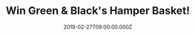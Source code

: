 ---
campaign-uuid: "c-00a6b2cb-37bf-4f64-ae2f-a328d807b09f"
type: "Preview"
category: "Food"
date: "2019-02-27T09:00:00.000Z"
end-date: "2019-03-27T23:59:00.000Z"
disable-form: false
is_promoted: true
has_entry_page: true
title: "Win Green & Black's Hamper Basket!"
competition-description: "<p>A collection of Green & Black's intense chocolate products\
  \ including the bestselling Dark 85% and Roasted Almond bars alongside their best\
  \ selling organic Tasting Collection box with tasting notes could be yours. We have\
  \ in our hands a selection of the greatest chocolates from Green & Black’s for you\
  \ to taste their amazing range. Hand-picked and delivered in a wicker gift hamper.\
  \ A great gift hamper for foodie friends with a wide variety of dark, milk and white\
  \ chocolate bars in a wide range of unique flavours.</p>\n<p>Indulge yourself in\
  \ chocolate now. Click below for a chance to win.</p>\n"
hero-header: "Win Green & Black's Hamper Basket!"
terms-confirmation: "N/A"
banner-img: "https://assets.expresslyapp.com/asset-71cd0859-c919-4162-a2f9-18713cfb8710.jpg"
logo-left-href: "http://greenandblacks.co.uk"
logo-left-image: "https://assets.expresslyapp.com/asset-b15d9d29-0270-4e39-b0c2-d922320d0812.jpg"
logo-left-title: "Green & Black's"
bg-image-hero: "https://assets.expresslyapp.com/asset-3da40f96-8c53-4b70-ba33-ca8191e04bdc.jpg"
bg-image-first: "https://assets.expresslyapp.com/asset-2bc4237e-c06b-4517-a13a-02e53ed7401a.jpg"
bg-image-second: "https://assets.expresslyapp.com/asset-795d246f-7af0-414c-8b2b-4e9e3556cfdf.jpg"
bg-image-third: "https://assets.expresslyapp.com/asset-dcf80a49-d177-4515-b532-3ebd83c20ee7.jpg"
section1-content: "<p>Green &amp; Black’s was founded on the Portobello Road by husband\
  \ and wife team Craig Sams &amp; Jo Fairley. In 1991 Craig was sent a sample of\
  \ chocolate by a peanut supplier. Lifetime chocaholic Jo later discovered the chocolate\
  \ unattended and promptly ate it. She’d never tasted anything quite like it and\
  \ was sure other chocolate fanatics would feel the same! And with that, the couple\
  \ began making delicious chocolate.</p>\n"
section2-content: "<p>Since that very first bar they’ve stayed true to the founding\
  \ principles of Green &amp; Black’s and naturally become a devoted group of chocoholics.\
  \ So much so that their constant desire to innovate, inspire and impress has seen\
  \ Green &amp; Black’s voted as a cool brand for 10 consecutive years by CoolBrands.</p>\n"
section3-content: "</p>We are giving away a fantastic collection of Green & Black’\
  s chocolate products for you to indulge yourself in the best chocolate you’ve ever\
  \ tried before including: Green & Black's Organic Tasting Collection, Organic Classic\
  \ Miniature Bars Collection, Organic Dark with Maya Gold Chocolate Bars, Organic\
  \ Milk with Roasted Almond Bars… and many more.</p>\n<p>If you are a chocoholic\
  \ like us, enter the form below for a chance to win and get ready to try all of\
  \ their amazing flavours!</p>\n"
entry-title: "Win Green & Black's Hamper Basket!"
entry-content: "<p>Enter the draw to win Green &amp; Black's Hamper Basket by entering\
  \ below before 23:59 on 27th of March 2019.</p>\n"
has-winner: false
prize-description: "Green & Black's Hamper Basket."
special-conditions: "Multiple entries are allowed up to one every day."
country-restrictions:
- "GB"
---